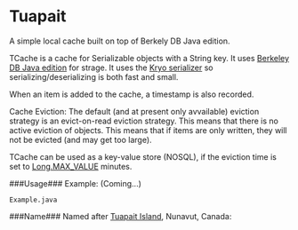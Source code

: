 Tuapait
======

A simple local cache built on top of Berkely DB Java edition.

TCache is a cache for Serializable objects with a String key.
It uses <a href="http://www.oracle.com/technetwork/database/berkeleydb/overview/index-093405.html">Berkeley DB Java edition</a> for strage.
It uses the <a href="http://code.google.com/p/kryo/">Kryo serializer<a> so serializing/deserializing is both fast and small.

When an item is added to the cache, a timestamp is also recorded.

Cache Eviction: The default (and at present only avvailable) eviction strategy is an evict-on-read eviction strategy. This means that there is no active eviction of objects.
This means that if items are only written, they will not be evicted (and may get too large).

TCache can be used as a key-value store (NOSQL), if the eviction time is set to <a href="http://docs.oracle.com/javase/6/docs/api/java/lang/Long.html#MAX_VALUE">Long.MAX_VALUE</a> minutes.

###Usage###
Example:
(Coming...)

```
Example.java
```


###Name###
Named after <a href="https://en.wikipedia.org/wiki/Tuapait_Island">Tuapait Island</a>, Nunavut, Canada: 

